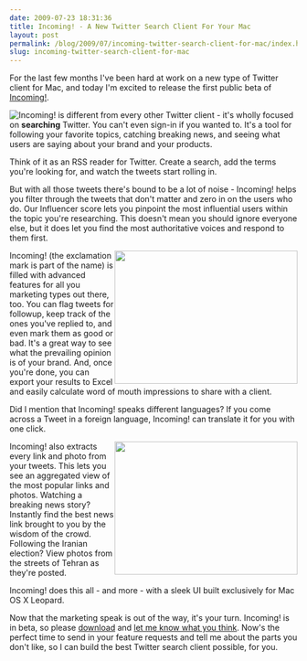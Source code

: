 ```yaml
---
date: 2009-07-23 18:31:36
title: Incoming! - A New Twitter Search Client For Your Mac
layout: post
permalink: /blog/2009/07/incoming-twitter-search-client-for-mac/index.html
slug: incoming-twitter-search-client-for-mac
---
```

For the last few months I've been hard at work on a new type of Twitter client for Mac, and today I'm excited to release the first public beta of [Incoming!](http://incomingapp.com).

Incoming! <img src="http://cdn.tyler.fm/images/incoming-logo180.png" style="float:left;"> is different from every other Twitter client - it's wholly focused on **searching** Twitter. You can't even sign-in if you wanted to. It's a tool for following your favorite topics, catching breaking news, and seeing what users are saying about your brand and your products.

Think of it as an RSS reader for Twitter. Create a search, add the terms you're looking for, and watch the tweets start rolling in.

But with all those tweets there's bound to be a lot of noise - Incoming! helps you filter through the tweets that don't matter and zero in on the users who do. Our Influencer score lets you pinpoint the most influential users within the topic you're researching. This doesn't mean you should ignore everyone else, but it does let you find the most authoritative voices and respond to them first.

Incoming! <a href="http://cdn.tyler.fm/blog/ss1.png"><img alt="" src="http://cdn.tyler.fm/blog/ss1-sm.png" title="Incoming Screenshot" style="float:right;" width="320" height="233" /></a> (the exclamation mark is part of the name) is filled with advanced features for all you marketing types out there, too. You can flag tweets for followup, keep track of the ones you've replied to, and even mark them as good or bad. It's a great way to see what the prevailing opinion is of your brand. And, once you're done, you can export your results to Excel and easily calculate word of mouth impressions to share with a client.

Did I mention that Incoming! speaks different languages? If you come across a Tweet in a foreign language, Incoming! can translate it for you with one click.

Incoming! <a href="http://cdn.tyler.fm/blog/ss3.png"><img alt="" src="http://cdn.tyler.fm/blog/ss3-sm.png" title="Incoming Screenshot" style="float:right;" width="320" height="233" /></a> also extracts every link and photo from your tweets. This lets you see an aggregated view of the most popular links and photos. Watching a breaking news story? Instantly find the best news link brought to you by the wisdom of the crowd. Following the Iranian election? View photos from the streets of Tehran as they're posted.

Incoming! does this all - and more - with a sleek UI built exclusively for Mac OS X Leopard.

Now that the marketing speak is out of the way, it's your turn. Incoming! is in beta, so please [download](http://incomingapp.com/download/) and [let me know what you think](http://clickontyler.com/contact/). Now's the perfect time to send in your feature requests and tell me about the parts you don't like, so I can build the best Twitter search client possible, for you.